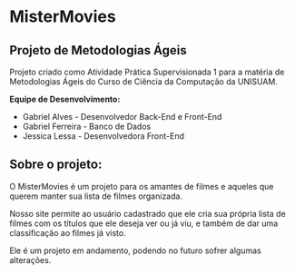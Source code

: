 # MisterMovies

## Projeto de Metodologias Ágeis
Projeto criado como Atividade Prática Supervisionada 1 para a matéria de Metodologias Ágeis do Curso de Ciência da Computação da UNISUAM.

**Equipe de Desenvolvimento:**
- Gabriel Alves - Desenvolvedor Back-End e Front-End
- Gabriel Ferreira - Banco de Dados
- Jessica Lessa - Desenvolvedora Front-End

## Sobre o projeto:
O MisterMovies é um projeto para os amantes de filmes e aqueles que querem manter sua lista de filmes organizada.

Nosso site permite ao usuário cadastrado que ele cria sua própria lista de filmes com os títulos que ele deseja ver ou já viu, e também de dar uma classificação ao filmes já visto.

Ele é um projeto em andamento, podendo no futuro sofrer algumas alterações.

